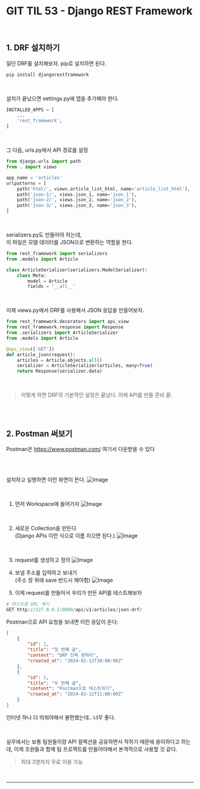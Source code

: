 # GIT TIL 53 - Django REST Framework

<br>

## 1. DRF 설치하기

일단 DRF를 설치해보자. pip로 설치하면 된다.

```bash
pip install djangorestframework
```

<br>

설치가 끝났으면 settings.py에 앱을 추가해야 한다.

```python
INSTALLED_APPS = [
    ...
    'rest_framework',
]
```

<br>

그 다음, urls.py에서 API 경로를 설정

```python
from django.urls import path
from . import views

app_name = 'articles'
urlpatterns = [
    path('html/', views.article_list_html, name='article_list_html'),
    path('json-1/', views.json_1, name='json_1'),
    path('json-2/', views.json_2, name='json_2'),
    path('json-3/', views.json_3, name='json_3'),
]
```

<br>


serializers.py도 만들어야 하는데, <br> 
 이 파일은 모델 데이터를 JSON으로 변환하는 역할을 한다.

```python
from rest_framework import serializers
from .models import Article

class ArticleSerializer(serializers.ModelSerializer):
    class Meta:
        model = Article
        fields = '__all__'
```

<br>


이제 views.py에서 DRF를 사용해서 JSON 응답을 만들어보자.

```python
from rest_framework.decorators import api_view
from rest_framework.response import Response
from .serializers import ArticleSerializer
from .models import Article

@api_view(['GET'])
def article_json(request):
    articles = Article.objects.all()
    serializer = ArticleSerializer(articles, many=True)
    return Response(serializer.data)
```

<br>


> 이렇게 하면 DRF의 기본적인 설정은 끝났다. 이제 API를 만들 준비 끝.

<br><br>

## 2. Postman 써보기

Postman은 https://www.postman.com/ 여기서 다운받을 수 있다

<br><br>

설치하고 실행하면 이런 화면이 뜬다.
![Image](https://github.com/user-attachments/assets/5dffa56f-5479-4254-85bb-37491768635a)

<br>

1. 먼저 Workspace에 들어가자
![Image](https://github.com/user-attachments/assets/cff2c730-d4b9-4ed7-8e94-1a0c99b4c7af)

<br>


2. 새로운 Collection을 만든다 <br>
(Django APIs 이런 식으로 이름 지으면 된다.)
![Image](https://github.com/user-attachments/assets/b96c7fa7-b356-4d2a-8361-b2dd583a1897)

<br>

3. request를 생성하고 정의
![Image](https://github.com/user-attachments/assets/ab354917-8304-48c2-ae2e-9b859a36590b)


4. 보낼 주소를 입력하고 보내기 <br>
(주소 창 위에 save 반드시 해야함)
![Image](https://github.com/user-attachments/assets/9d498d94-7c4c-4417-9b89-0f928372f71c)


5. 이제 request를 만들어서 우리가 만든 API를 테스트해보자

```python
# 테스트용 URL 예시
GET http://127.0.0.1:8000/api/v1/articles/json-drf/
```

Postman으로 API 요청을 보내면 이런 응답이 온다:
```json
[
    {
        "id": 1,
        "title": "첫 번째 글",
        "content": "DRF 진짜 편하다",
        "created_at": "2024-02-12T10:00:00Z"
    },
    {
        "id": 2,
        "title": "두 번째 글",
        "content": "Postman으로 테스트하기",
        "created_at": "2024-02-12T11:00:00Z"
    }
]
```
인터넷 하나 더 띄워야해서 불편했는데.. 너무 좋다.

<br>

실무에서는 보통 팀원들이랑 API 컬렉션을 공유하면서 작하기 때문에 용이하다고 하는데, 이제 조원들과 함께 팀 프로젝트를 만들어야해서 본격적으로 사용할 것 같다.
> 최대 3명까지 무료 이용 가능

<br>

---

<br><br>